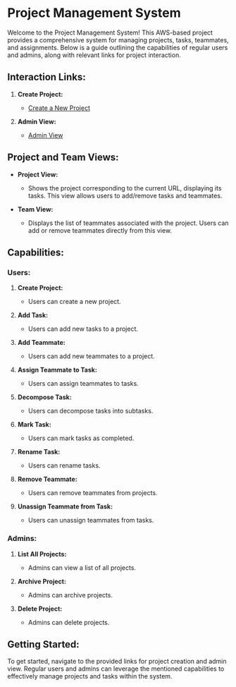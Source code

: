# Project Management System

Welcome to the Project Management System! This AWS-based project provides a comprehensive system for managing projects, tasks, teammates, and assignments. Below is a guide outlining the capabilities of regular users and admins, along with relevant links for project interaction.

## Interaction Links:

1. **Create Project:**
   - [Create a New Project](https://project-management-system.s3.amazonaws.com/html/create-project.html)

2. **Admin View:**
   - [Admin View](https://project-management-system.s3.amazonaws.com/html/admin-view.html)

## Project and Team Views:

- **Project View:**
   - Shows the project corresponding to the current URL, displaying its tasks. This view allows users to add/remove tasks and teammates.

- **Team View:**
   - Displays the list of teammates associated with the project. Users can add or remove teammates directly from this view.

## Capabilities:

### Users:

1. **Create Project:**
   - Users can create a new project.

1. **Add Task:**
   - Users can add new tasks to a project.

2. **Add Teammate:**
   - Users can add new teammates to a project.

3. **Assign Teammate to Task:**
   - Users can assign teammates to tasks.

4. **Decompose Task:**
   - Users can decompose tasks into subtasks.

5. **Mark Task:**
   - Users can mark tasks as completed.

6. **Rename Task:**
   - Users can rename tasks.

2. **Remove Teammate:**
   - Users can remove teammates from projects.

7. **Unassign Teammate from Task:**
   - Users can unassign teammates from tasks.

### Admins:

1. **List All Projects:**
   - Admins can view a list of all projects.

2. **Archive Project:**
   - Admins can archive projects.

3. **Delete Project:**
   - Admins can delete projects.

## Getting Started:

To get started, navigate to the provided links for project creation and admin view. Regular users and admins can leverage the mentioned capabilities to effectively manage projects and tasks within the system.
